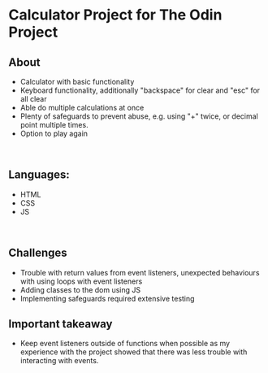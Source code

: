 <h1>Calculator Project for The Odin Project </h1>

<h2>About</h2>
<ul>
    <li>Calculator with basic functionality</li>
    <li>Keyboard functionality, additionally "backspace" for clear and "esc" for all clear</li>
    <li>Able do multiple calculations at once</li>
    <li>Plenty of safeguards to prevent abuse, e.g. using "+" twice, or decimal point multiple times.</li>
    <li>Option to play again</li>
</ul>
<br>
<h2>Languages:</h2>
<ul>
    <li>HTML</li>
    <li>CSS</li>
    <li>JS</li>
</ul>
<br>
<h2>Challenges</h2>
<ul>
    <li>Trouble with return values from event listeners, unexpected behaviours with using loops with event listeners</li>
    <li>Adding classes to the dom using JS</li>
    <li>Implementing safeguards required extensive testing</li>
</ul>
<h2>Important takeaway</h2>
<ul>
    <li>Keep event listeners outside of functions when possible as my experience with the project showed that there was less trouble with interacting with events.</li>
</ul>